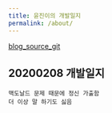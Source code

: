 ```yaml
---
title: 윤진이의 개발일지
permalink: /about/
---
```


<p class="lead"><a href="http://https://github.com/yj-java-kor/blog">blog_source_git</a>



## 20200208 개발일지
    맥도날드 문제 때문에 정신 가출함
    더 이상 말 하기도 싫음
